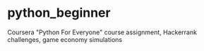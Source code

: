 # python_beginner
Coursera "Python For Everyone" course assignment, Hackerrank challenges, game economy simulations
